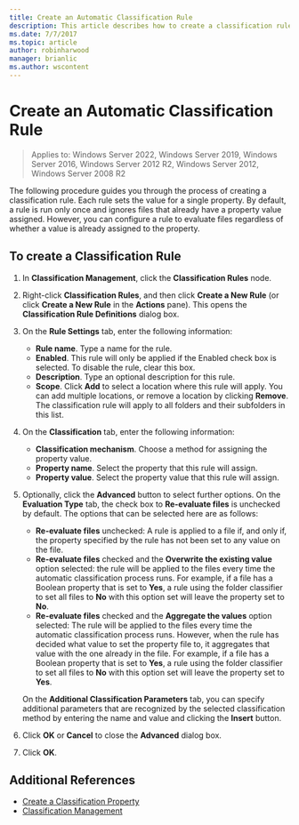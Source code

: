 ```yaml
---
title: Create an Automatic Classification Rule
description: This article describes how to create a classification rule for a property.
ms.date: 7/7/2017
ms.topic: article
author: robinharwood
manager: brianlic
ms.author: wscontent
---
```

# Create an Automatic Classification Rule

>Applies to: Windows Server 2022, Windows Server 2019, Windows Server 2016, Windows Server 2012 R2, Windows Server 2012, Windows Server 2008 R2

The following procedure guides you through the process of creating a classification rule. Each rule sets the value for a single property. By default, a rule is run only once and ignores files that already have a property value assigned. However, you can configure a rule to evaluate files regardless of whether a value is already assigned to the property.

## To create a Classification Rule

1.  In **Classification Management**, click the **Classification Rules** node.

2.  Right-click **Classification Rules**, and then click **Create a New Rule** (or click **Create a New Rule** in the **Actions** pane). This opens the **Classification Rule Definitions** dialog box.

3.  On the **Rule Settings** tab, enter the following information:

    -   **Rule name**. Type a name for the rule.
    -   **Enabled**. This rule will only be applied if the Enabled check box is selected. To disable the rule, clear this box.
    -   **Description**. Type an optional description for this rule.
    -   **Scope**. Click **Add** to select a location where this rule will apply. You can add multiple locations, or remove a location by clicking **Remove**. The classification rule will apply to all folders and their subfolders in this list.

4.  On the **Classification** tab, enter the following information:

    -   **Classification mechanism**. Choose a method for assigning the property value.
    -   **Property name**. Select the property that this rule will assign.
    -   **Property value**. Select the property value that this rule will assign.

5.  Optionally, click the **Advanced** button to select further options. On the **Evaluation Type** tab, the check box to **Re-evaluate files** is unchecked by default. The options that can be selected here are as follows:

    -   **Re-evaluate files** unchecked: A rule is applied to a file if, and only if, the property specified by the rule has not been set to any value on the file.
    -   **Re-evaluate files** checked and the **Overwrite the existing value** option selected: the rule will be applied to the files every time the automatic classification process runs. For example, if a file has a Boolean property that is set to **Yes**, a rule using the folder classifier to set all files to **No** with this option set will leave the property set to **No**.
    -   **Re-evaluate files** checked and the **Aggregate the values** option selected: The rule will be applied to the files every time the automatic classification process runs. However, when the rule has decided what value to set the property file to, it aggregates that value with the one already in the file. For example, if a file has a Boolean property that is set to **Yes**, a rule using the folder classifier to set all files to **No** with this option set will leave the property set to **Yes**.

    On the **Additional Classification Parameters** tab, you can specify additional parameters that are recognized by the selected classification method by entering the name and value and clicking the **Insert** button.

6.  Click **OK** or **Cancel** to close the **Advanced** dialog box.

7.  Click **OK**.

## Additional References

-   [Create a Classification Property](create-classification-property.md)
-   [Classification Management](classification-management.md)

